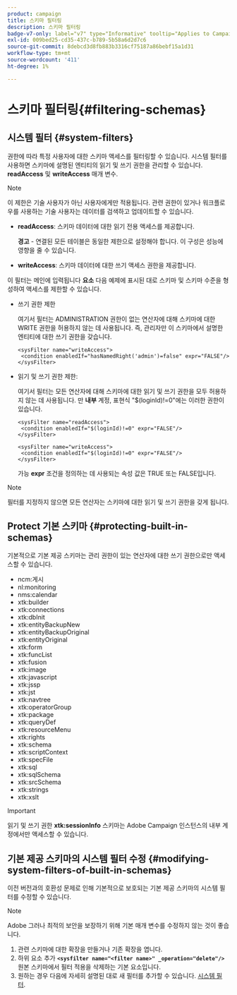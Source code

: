 ```yaml
---
product: campaign
title: 스키마 필터링
description: 스키마 필터링
badge-v7-only: label="v7" type="Informative" tooltip="Applies to Campaign Classic v7 only"
exl-id: 009bed25-cd35-437c-b789-5b58a6d2d7c6
source-git-commit: 8debcd3d8fb883b3316cf75187a86bebf15a1d31
workflow-type: tm+mt
source-wordcount: '411'
ht-degree: 1%

---
```


# 스키마 필터링{#filtering-schemas}

## 시스템 필터 {#system-filters}

권한에 따라 특정 사용자에 대한 스키마 액세스를 필터링할 수 있습니다. 시스템 필터를 사용하면 스키마에 설명된 엔티티의 읽기 및 쓰기 권한을 관리할 수 있습니다. **readAccess** 및 **writeAccess** 매개 변수.

>[!NOTE]
>
>이 제한은 기술 사용자가 아닌 사용자에게만 적용됩니다. 관련 권한이 있거나 워크플로우를 사용하는 기술 사용자는 데이터를 검색하고 업데이트할 수 있습니다.

* **readAccess**: 스키마 데이터에 대한 읽기 전용 액세스를 제공합니다.

   **경고** - 연결된 모든 테이블은 동일한 제한으로 설정해야 합니다. 이 구성은 성능에 영향을 줄 수 있습니다.

* **writeAccess**: 스키마 데이터에 대한 쓰기 액세스 권한을 제공합니다.

이 필터는 메인에 입력됩니다 **요소** 다음 예제에 표시된 대로 스키마 및 스키마 수준을 형성하여 액세스를 제한할 수 있습니다.

* 쓰기 권한 제한

   여기서 필터는 ADMINISTRATION 권한이 없는 연산자에 대해 스키마에 대한 WRITE 권한을 허용하지 않는 데 사용됩니다. 즉, 관리자만 이 스키마에서 설명한 엔티티에 대한 쓰기 권한을 갖습니다.

   ```
   <sysFilter name="writeAccess">      
    <condition enabledIf="hasNamedRight('admin')=false" expr="FALSE"/>    
   </sysFilter>
   ```

* 읽기 및 쓰기 권한 제한:

   여기서 필터는 모든 연산자에 대해 스키마에 대한 읽기 및 쓰기 권한을 모두 허용하지 않는 데 사용됩니다. 만 **내부** 계정, 표현식 &quot;$(loginId)!=0&quot;에는 이러한 권한이 있습니다.

   ```
   <sysFilter name="readAccess"> 
    <condition enabledIf="$(loginId)!=0" expr="FALSE"/>
   </sysFilter>
   
   <sysFilter name="writeAccess">  
    <condition enabledIf="$(loginId)!=0" expr="FALSE"/>
   </sysFilter>
   ```

   가능 **expr** 조건을 정의하는 데 사용되는 속성 값은 TRUE 또는 FALSE입니다.

>[!NOTE]
>
>필터를 지정하지 않으면 모든 연산자는 스키마에 대한 읽기 및 쓰기 권한을 갖게 됩니다.

## Protect 기본 스키마 {#protecting-built-in-schemas}

기본적으로 기본 제공 스키마는 관리 권한이 있는 연산자에 대한 쓰기 권한으로만 액세스할 수 있습니다.

* ncm:게시
* nl:monitoring
* nms:calendar
* xtk:builder
* xtk:connections
* xtk:dbInit
* xtk:entityBackupNew
* xtk:entityBackupOriginal
* xtk:entityOriginal
* xtk:form
* xtk:funcList
* xtk:fusion
* xtk:image
* xtk:javascript
* xtk:jssp
* xtk:jst
* xtk:navtree
* xtk:operatorGroup
* xtk:package
* xtk:queryDef
* xtk:resourceMenu
* xtk:rights
* xtk:schema
* xtk:scriptContext
* xtk:specFile
* xtk:sql
* xtk:sqlSchema
* xtk:srcSchema
* xtk:strings
* xtk:xslt

>[!IMPORTANT]
>
>읽기 및 쓰기 권한 **xtk:sessionInfo** 스키마는 Adobe Campaign 인스턴스의 내부 계정에서만 액세스할 수 있습니다.

## 기본 제공 스키마의 시스템 필터 수정 {#modifying-system-filters-of-built-in-schemas}

이전 버전과의 호환성 문제로 인해 기본적으로 보호되는 기본 제공 스키마의 시스템 필터를 수정할 수 있습니다.

>[!NOTE]
>
>Adobe 그러나 최적의 보안을 보장하기 위해 기본 매개 변수를 수정하지 않는 것이 좋습니다.

1. 관련 스키마에 대한 확장을 만들거나 기존 확장을 엽니다.
1. 하위 요소 추가 **`<sysfilter name="<filter name>" _operation="delete"/>`** 원본 스키마에서 필터 적용을 삭제하는 기본 요소입니다.
1. 원하는 경우 다음에 자세히 설명된 대로 새 필터를 추가할 수 있습니다. [시스템 필터](#system-filters).
